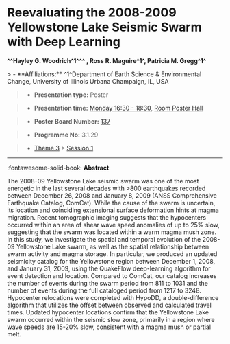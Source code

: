 # Reevaluating the 2008-2009 Yellowstone Lake Seismic Swarm with Deep Learning

**^^Hayley G. Woodrich^1^^^ , Ross R. Maguire^1^, Patricia M. Gregg^1^**

<!-- more -->> - **Affiliations:** ^1^Department of Earth Science & Environmental Change, University of Illinois Urbana Champaign, IL, USA

> - **Presentation type:** Poster

> - **Presentation time:** [Monday 16:30 - 18:30](../sessions_comparison.md#__tabbed_1_6), [Room Poster Hall](../maps_venue.md#__tabbed_1_1)

> - **Poster Board Number:** [137](../map_poster_boards.md#monday)

> - **Programme No:** 3.1.29

> - [Theme 3](../theme3.md) > [Session 1](../sessions/session-3-1.md)

--- 

:fontawesome-solid-book: **Abstract**

The 2008-09 Yellowstone Lake seismic swarm was one of the most energetic in the last several decades with >800 earthquakes recorded between December 26, 2008 and January 8, 2009 (ANSS Comprehensive Earthquake Catalog, ComCat). While the cause of the swarm is uncertain, its location and coinciding extensional surface deformation hints at magma migration. Recent tomographic imaging suggests that the hypocenters occurred within an area of shear wave speed anomalies of up to 25% slow, suggesting that the swarm was located within a warm magma mush zone. In this study, we investigate the spatial and temporal evolution of the 2008-09 Yellowstone Lake swarm, as well as the spatial relationship between swarm activity and magma storage. In particular, we produced an updated seismicity catalog for the Yellowstone region between December 1, 2008, and January 31, 2009, using the QuakeFlow deep-learning algorithm for event detection and location. Compared to ComCat, our catalog increases the number of events during the swarm period from 811 to 1031 and the number of events during the full cataloged period from 1217 to 3248. Hypocenter relocations were completed with HypoDD, a double-difference algorithm that utilizes the offset between observed and calculated travel times. Updated hypocenter locations confirm that the Yellowstone Lake swarm occurred within the seismic slow zone, primarily in a region where wave speeds are 15-20% slow, consistent with a magma mush or partial melt.

